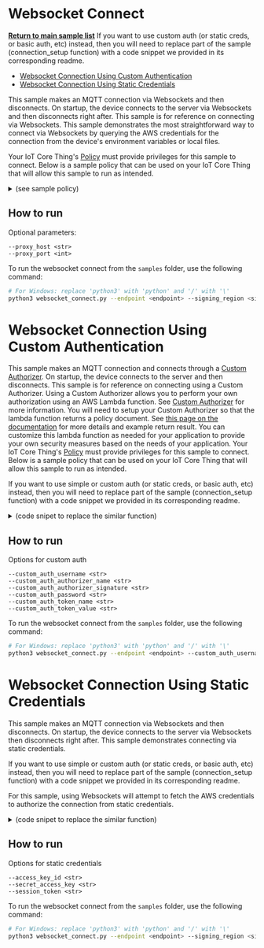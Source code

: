 # Websocket Connect

[**Return to main sample list**](./README.md)
If you want to use custom auth (or static creds, or basic auth, etc) instead,
then you will need to replace part of the sample (connection\_setup function) with a code snippet we provided in its corresponding readme.

* [Websocket Connection Using Custom Authentication](#websocket-connection-using-custom-authentication)
* [Websocket Connection Using Static Credentials](#websocket-connection-using-custom-authentication)

This sample makes an MQTT connection via Websockets and then disconnects.
On startup, the device connects to the server via Websockets and then disconnects right after.
This sample is for reference on connecting via Websockets.
This sample demonstrates the most straightforward way to connect via Websockets by querying the AWS credentials for the connection from the device's environment variables or local files.

Your IoT Core Thing's [Policy](https://docs.aws.amazon.com/iot/latest/developerguide/iot-policies.html) must provide privileges for this sample to connect.
Below is a sample policy that can be used on your IoT Core Thing that will allow this sample to run as intended.

<details>
<summary>(see sample policy)</summary>
<pre>
{
  "Version": "2012-10-17",
  "Statement": [
    {
      "Effect": "Allow",
      "Action": [
        "iot:Connect"
      ],
      "Resource": [
        "arn:aws:iot:<b>region</b>:<b>account</b>:client/test-*"
      ]
    }
  ]
}
</pre>

Replace with the following with the data from your AWS account:
* `<region>`: The AWS IoT Core region where you created your AWS IoT Core thing you wish to use with this sample. For example `us-east-1`.
* `<account>`: Your AWS IoT Core account ID. This is the set of numbers in the top right next to your AWS account name when using the AWS IoT Core website.

Note that in a real application, you may want to avoid the use of wildcards in your ClientID or use them selectively.
Please follow best practices when working with AWS on production applications using the SDK.
Also, for the purposes of this sample, please make sure your policy allows a client ID of `test-*` to connect or use `--client_id <client ID here>` to send the client ID your policy supports.

For this sample, using Websockets will attempt to fetch the AWS credentials to authorize the connection from your environment variables or local files.
See the [authorizing direct AWS](https://docs.aws.amazon.com/iot/latest/developerguide/authorizing-direct-aws.html) page for documentation on how to get the AWS credentials, which then you can set to the `AWS_ACCESS_KEY_ID`, `AWS_SECRET_ACCESS_KEY`, and `AWS_SESSION_TOKEN` environment variables.

</details>

## How to run

Optional parameters:
```
--proxy_host <str>
--proxy_port <int>
```
To run the websocket connect from the `samples` folder, use the following command:

``` sh
# For Windows: replace 'python3' with 'python' and '/' with '\'
python3 websocket_connect.py --endpoint <endpoint> --signing_region <signing region> --proxy_host <str> --proxy_port <int>
```


# Websocket Connection Using Custom Authentication

This sample makes an MQTT connection and connects through a [Custom Authorizer](https://docs.aws.amazon.com/iot/latest/developerguide/custom-authentication.html).
On startup, the device connects to the server and then disconnects.
This sample is for reference on connecting using a Custom Authorizer.
Using a Custom Authorizer allows you to perform your own authorization using an AWS Lambda function.
See [Custom Authorizer](https://docs.aws.amazon.com/iot/latest/developerguide/custom-authentication.html) for more information.
You will need to setup your Custom Authorizer so that the lambda function returns a policy document.
See [this page on the documentation](https://docs.aws.amazon.com/iot/latest/developerguide/config-custom-auth.html) for more details and example return result.
You can customize this lambda function as needed for your application to provide your own security measures based on the needs of your application.
Your IoT Core Thing's [Policy](https://docs.aws.amazon.com/iot/latest/developerguide/iot-policies.html) must provide privileges for this sample to connect.
Below is a sample policy that can be used on your IoT Core Thing that will allow this sample to run as intended.

If you want to use simple or custom auth (or static creds, or basic auth, etc) instead,
then you will need to replace part of the sample (connection\_setup function) with a code snippet we provided in its corresponding readme.

<details>
<summary> (code snipet to replace the similar function)</summary>
<pre language="python">
<code>
def connection_setup():
    # cmdData is the arguments/input from the command line placed into a single struct for
    # use in this sample. This handles all of the command line parsing, validating, etc.
    # See the Utils/CommandLineUtils for more information.
    cmdData = CommandLineUtils.parse_sample_input_custom_authorizer_connect()
    # Create the proxy options if the data is present in cmdData
    proxy_options = None

    if cmdData.input_proxy_host is not None and cmdData.input_proxy_port != 0:
        proxy_options = http.HttpProxyOptions(
            host_name=cmdData.input_proxy_host,
            port=cmdData.input_proxy_port)

    # Create a default credentials provider and a MQTT connection from the command line data
    credentials_provider = auth.AwsCredentialsProvider.new_default_chain()

    mqtt_connection = mqtt_connection_builder.websockets_with_custom_authorizer(
        endpoint=cmdData.input_endpoint,
        credentials_provider=credentials_provider,
        auth_username=cmdData.input_input_custom_auth_username,
        auth_authorizer_name=cmdData.input_custom_authorizer_name,
        auth_authorizer_signature=cmdData.input_custom_authorizer_signature,
        auth_password=cmdData.input_custom_auth_password,
        auth_token_key_name=cmdData.input_custom_authorizer_token_key_name,
        auth_token_value=cmdData.input_custom_authorizer_token_value,
        on_connection_interrupted=on_connection_interrupted,
        on_connection_resumed=on_connection_resumed,
        client_id=cmdData.input_clientId,
        clean_session=False,
        keep_alive_secs=30)

    return mqtt_connection, cmdData

</code>
</pre>
</details>

## How to run
Options for custom auth
```
--custom_auth_username <str>
--custom_auth_authorizer_name <str>
--custom_auth_authorizer_signature <str>
--custom_auth_password <str>
--custom_auth_token_name <str>
--custom_auth_token_value <str>
```

To run the websocket connect from the `samples` folder, use the following command:
``` sh
# For Windows: replace 'python3' with 'python' and '/' with '\'
python3 websocket_connect.py --endpoint <endpoint> --custom_auth_username <str> --custom_auth_authorizer_name <str> --custom_auth_authorizer_signature <str> --custom_auth_password <str> --custom_auth_token_name <str> --custom_auth_token_value <str>
```


# Websocket Connection Using Static Credentials
This sample makes an MQTT connection via Websockets and then disconnects.
On startup, the device connects to the server via Websockets then disconnects right after.
This sample demonstrates connecting via static credentials.

If you want to use simple or custom auth (or static creds, or basic auth, etc) instead,
then you will need to replace part of the sample (connection\_setup function) with a code snippet we provided in its corresponding readme.

For this sample, using Websockets will attempt to fetch the AWS credentials to authorize the connection from static credentials.

<details>
<summary> (code snipet to replace the similar function)</summary>
<pre language=cpp>
<code >
def connection_setup():
    # cmdData is the arguments/input from the command line placed into a single struct for
    # use in this sample. This handles all of the command line parsing, validating, etc.
    # See the Utils/CommandLineUtils for more information.
    cmdData = CommandLineUtils.parse_sample_input_static_credentials_connect()

    cred_provider = AwsCredentialsProvider.new_static(
        access_key_id=cmdData.input_access_key_id,
        secret_access_key=cmdData.input_secret_access_key,
        session_token=cmdData.input_session_token)

    mqtt_connection = mqtt_connection_builder.websockets_with_default_aws_signing(
        region=cmdData.input_signing_region,
        credentials_provider=cred_provider,
        endpoint=cmdData.input_endpoint,
        client_id=cmdData.input_clientId)

    return mqtt_connection, cmdData
</code>
</pre>
</details>

## How to run

Options for static credentials
```
--access_key_id <str>
--secret_access_key <str>
--session_token <str>
```

To run the websocket connect from the `samples` folder, use the following command:
``` sh
# For Windows: replace 'python3' with 'python' and '/' with '\'
python3 websocket_connect.py --endpoint <endpoint> --signing_region <signing region> --access_key_id <str> --secret_access_key <str> --session_token <str>
```

